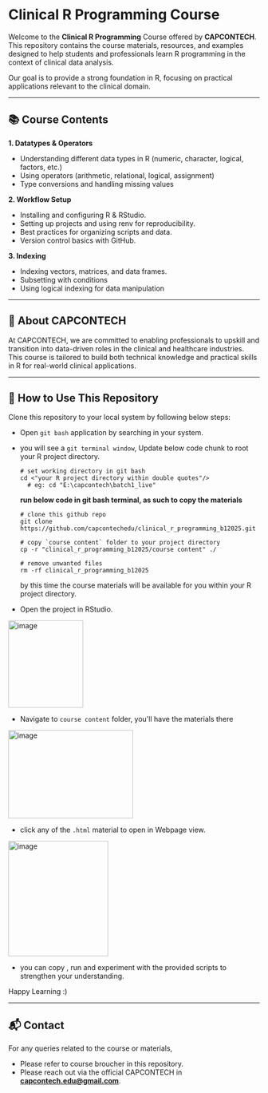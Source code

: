 # Clinical R Programming Course

Welcome to the **Clinical R Programming** Course offered by **CAPCONTECH**.
This repository contains the course materials, resources, and examples designed to help students and professionals learn R programming in the context of clinical data analysis.

Our goal is to provide a strong foundation in R, focusing on practical applications relevant to the clinical domain.

----------
## 📚 Course Contents

**1. Datatypes & Operators**

- Understanding different data types in R (numeric, character, logical, factors, etc.)
- Using operators (arithmetic, relational, logical, assignment)
- Type conversions and handling missing values

**2. Workflow Setup**

- Installing and configuring R & RStudio.
- Setting up projects and using renv for reproducibility.
- Best practices for organizing scripts and data.
- Version control basics with GitHub.

**3. Indexing**

- Indexing vectors, matrices, and data frames.
- Subsetting with conditions
- Using logical indexing for data manipulation

--------
## 🏢 About CAPCONTECH

At CAPCONTECH, we are committed to enabling professionals to upskill and transition into data-driven roles in the clinical and healthcare industries. This course is tailored to build both technical knowledge and practical skills in R for real-world clinical applications.

----------
## 🚀 How to Use This Repository

Clone this repository to your local system by following below steps:

- Open `git bash` application by searching in your system.
- you will see a `git terminal window`, Update below code chunk to root your R project directory.

  ```{bash}
  # set working directory in git bash
  cd <"your R project directory within double quotes"/>
    # eg: cd "E:\capcontech\batch1_live"
  ```

  **run below code in git bash terminal, as such to copy the materials**
  
  ```{bash}
  # clone this github repo
  git clone https://github.com/capcontechedu/clinical_r_programming_b12025.git

  # copy `course content` folder to your project directory
  cp -r "clinical_r_programming_b12025/course content" ./

  # remove unwanted files
  rm -rf clinical_r_programming_b12025 
  ```
  by this time the course materials will be available for you within your R project directory.
  
- Open the project in RStudio.
<img width="150" height="175" alt="image" src="https://github.com/user-attachments/assets/06d5610b-76ca-4d31-a11b-88a97e427714" />

  
- Navigate to `course content` folder, you'll have the materials there
<img width="250" height="177" alt="image" src="https://github.com/user-attachments/assets/3e5ca8fe-a24a-4b39-8722-4fa41d61fee4" />

- click any of the `.html` material to open in Webpage view.
<img width="200" height="231" alt="image" src="https://github.com/user-attachments/assets/19c76c42-707f-4747-b9e3-3791d0ac1ac5" />

- you can copy , run and experiment with the provided scripts to strengthen your understanding.

Happy Learning :)

----------
## 📬 Contact
For any queries related to the course or materials, 
- Please refer to course broucher in this repository.
- Please reach out via the official CAPCONTECH in **capcontech.edu@gmail.com**.
